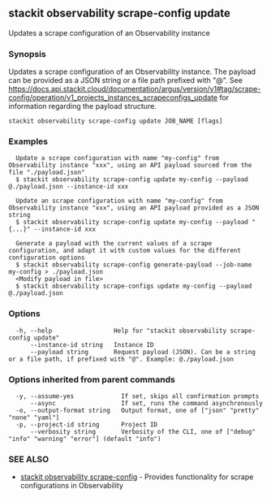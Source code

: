 ## stackit observability scrape-config update

Updates a scrape configuration of an Observability instance

### Synopsis

Updates a scrape configuration of an Observability instance.
The payload can be provided as a JSON string or a file path prefixed with "@".
See https://docs.api.stackit.cloud/documentation/argus/version/v1#tag/scrape-config/operation/v1_projects_instances_scrapeconfigs_update for information regarding the payload structure.

```
stackit observability scrape-config update JOB_NAME [flags]
```

### Examples

```
  Update a scrape configuration with name "my-config" from Observability instance "xxx", using an API payload sourced from the file "./payload.json"
  $ stackit observability scrape-config update my-config --payload @./payload.json --instance-id xxx

  Update an scrape configuration with name "my-config" from Observability instance "xxx", using an API payload provided as a JSON string
  $ stackit observability scrape-config update my-config --payload "{...}" --instance-id xxx

  Generate a payload with the current values of a scrape configuration, and adapt it with custom values for the different configuration options
  $ stackit observability scrape-config generate-payload --job-name my-config > ./payload.json
  <Modify payload in file>
  $ stackit observability scrape-configs update my-config --payload @./payload.json
```

### Options

```
  -h, --help                 Help for "stackit observability scrape-config update"
      --instance-id string   Instance ID
      --payload string       Request payload (JSON). Can be a string or a file path, if prefixed with "@". Example: @./payload.json
```

### Options inherited from parent commands

```
  -y, --assume-yes             If set, skips all confirmation prompts
      --async                  If set, runs the command asynchronously
  -o, --output-format string   Output format, one of ["json" "pretty" "none" "yaml"]
  -p, --project-id string      Project ID
      --verbosity string       Verbosity of the CLI, one of ["debug" "info" "warning" "error"] (default "info")
```

### SEE ALSO

* [stackit observability scrape-config](./stackit_observability_scrape-config.md)	 - Provides functionality for scrape configurations in Observability

